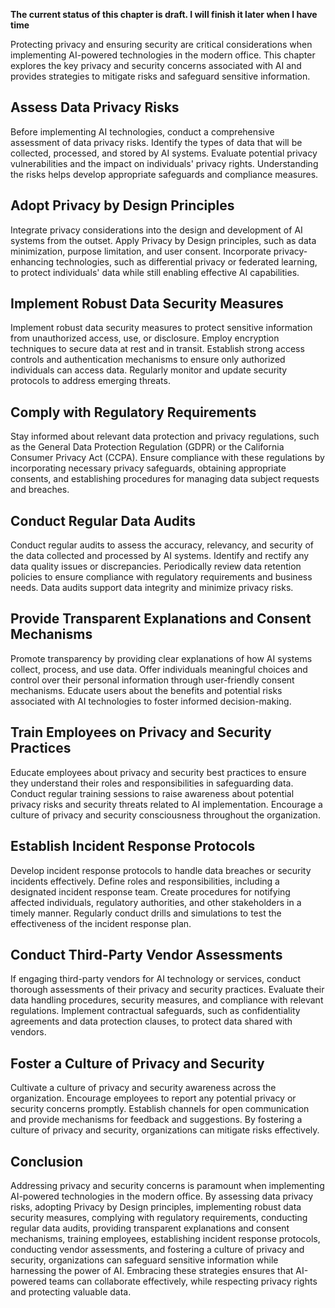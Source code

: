 **The current status of this chapter is draft. I will finish it later when I have time**

Protecting privacy and ensuring security are critical considerations when implementing AI-powered technologies in the modern office. This chapter explores the key privacy and security concerns associated with AI and provides strategies to mitigate risks and safeguard sensitive information.

Assess Data Privacy Risks
-------------------------

Before implementing AI technologies, conduct a comprehensive assessment of data privacy risks. Identify the types of data that will be collected, processed, and stored by AI systems. Evaluate potential privacy vulnerabilities and the impact on individuals' privacy rights. Understanding the risks helps develop appropriate safeguards and compliance measures.

Adopt Privacy by Design Principles
----------------------------------

Integrate privacy considerations into the design and development of AI systems from the outset. Apply Privacy by Design principles, such as data minimization, purpose limitation, and user consent. Incorporate privacy-enhancing technologies, such as differential privacy or federated learning, to protect individuals' data while still enabling effective AI capabilities.

Implement Robust Data Security Measures
---------------------------------------

Implement robust data security measures to protect sensitive information from unauthorized access, use, or disclosure. Employ encryption techniques to secure data at rest and in transit. Establish strong access controls and authentication mechanisms to ensure only authorized individuals can access data. Regularly monitor and update security protocols to address emerging threats.

Comply with Regulatory Requirements
-----------------------------------

Stay informed about relevant data protection and privacy regulations, such as the General Data Protection Regulation (GDPR) or the California Consumer Privacy Act (CCPA). Ensure compliance with these regulations by incorporating necessary privacy safeguards, obtaining appropriate consents, and establishing procedures for managing data subject requests and breaches.

Conduct Regular Data Audits
---------------------------

Conduct regular audits to assess the accuracy, relevancy, and security of the data collected and processed by AI systems. Identify and rectify any data quality issues or discrepancies. Periodically review data retention policies to ensure compliance with regulatory requirements and business needs. Data audits support data integrity and minimize privacy risks.

Provide Transparent Explanations and Consent Mechanisms
-------------------------------------------------------

Promote transparency by providing clear explanations of how AI systems collect, process, and use data. Offer individuals meaningful choices and control over their personal information through user-friendly consent mechanisms. Educate users about the benefits and potential risks associated with AI technologies to foster informed decision-making.

Train Employees on Privacy and Security Practices
-------------------------------------------------

Educate employees about privacy and security best practices to ensure they understand their roles and responsibilities in safeguarding data. Conduct regular training sessions to raise awareness about potential privacy risks and security threats related to AI implementation. Encourage a culture of privacy and security consciousness throughout the organization.

Establish Incident Response Protocols
-------------------------------------

Develop incident response protocols to handle data breaches or security incidents effectively. Define roles and responsibilities, including a designated incident response team. Create procedures for notifying affected individuals, regulatory authorities, and other stakeholders in a timely manner. Regularly conduct drills and simulations to test the effectiveness of the incident response plan.

Conduct Third-Party Vendor Assessments
--------------------------------------

If engaging third-party vendors for AI technology or services, conduct thorough assessments of their privacy and security practices. Evaluate their data handling procedures, security measures, and compliance with relevant regulations. Implement contractual safeguards, such as confidentiality agreements and data protection clauses, to protect data shared with vendors.

Foster a Culture of Privacy and Security
----------------------------------------

Cultivate a culture of privacy and security awareness across the organization. Encourage employees to report any potential privacy or security concerns promptly. Establish channels for open communication and provide mechanisms for feedback and suggestions. By fostering a culture of privacy and security, organizations can mitigate risks effectively.

Conclusion
----------

Addressing privacy and security concerns is paramount when implementing AI-powered technologies in the modern office. By assessing data privacy risks, adopting Privacy by Design principles, implementing robust data security measures, complying with regulatory requirements, conducting regular data audits, providing transparent explanations and consent mechanisms, training employees, establishing incident response protocols, conducting vendor assessments, and fostering a culture of privacy and security, organizations can safeguard sensitive information while harnessing the power of AI. Embracing these strategies ensures that AI-powered teams can collaborate effectively, while respecting privacy rights and protecting valuable data.
